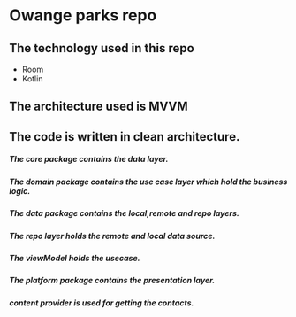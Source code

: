# Owange parks repo

## The technology used in this repo
* Room
* Kotlin

## The architecture used is **MVVM**

## The code is written in clean architecture.
##### The core package contains the data layer.
##### The domain package contains the use case layer which hold the business logic.
##### The data package contains the local,remote and repo layers.
##### The repo layer holds the remote and local data source.
##### The viewModel holds the usecase.
##### The platform package contains the presentation layer.
##### content provider is used for getting the contacts.